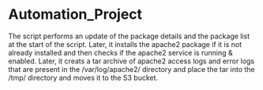 # Automation_Project
The script performs an update of the package details and the package list at the start of the script.
Later, it installs the apache2 package if it is not already installed and then checks if the apache2 service is running & enabled.
Later, it creats a tar archive of apache2 access logs and error logs that are present in the /var/log/apache2/ directory and place the tar into the /tmp/ directory and moves it to the S3 bucket.

